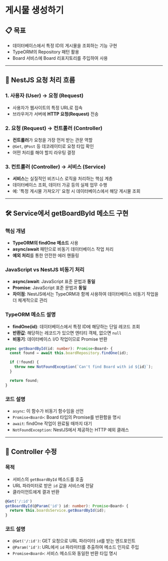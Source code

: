 # 게시물 생성하기

## 📋 목표

- 데이터베이스에서 특정 ID의 게시물을 조회하는 기능 구현
- TypeORM의 Repository 패턴 활용
- Board 서비스에 Board 리포지토리를 주입하여 사용

---

## 🔄 NestJS 요청 처리 흐름

### 1. 사용자 (User) → 요청 (Request)

- 사용자가 웹사이트의 특정 URL로 접속
- 브라우저가 서버에 **HTTP 요청(Request)** 전송

### 2. 요청 (Request) → 컨트롤러 (Controller)

- **컨트롤러**가 요청을 가장 먼저 받는 관문 역할
- `@Get`, `@Post` 등 데코레이터로 요청 타입 확인
- 어떤 처리를 해야 할지 라우팅 결정

### 3. 컨트롤러 (Controller) → 서비스 (Service)

- **서비스**는 실질적인 비즈니스 로직을 처리하는 핵심 계층
- 데이터베이스 조회, 데이터 가공 등의 실제 업무 수행
- 예: '특정 게시물 가져오기' 요청 시 데이터베이스에서 해당 게시물 조회

---

## 🛠️ Service에서 getBoardById 메소드 구현

### 핵심 개념

- **TypeORM의 findOne 메소드** 사용
- **async/await** 패턴으로 비동기 데이터베이스 작업 처리
- **예외 처리**를 통한 안전한 에러 핸들링

### JavaScript vs NestJS 비동기 처리

- **async/await**: JavaScript 표준 문법과 **동일**
- **Promise**: JavaScript 표준 문법과 **동일**
- **차이점**: NestJS에서는 TypeORM과 함께 사용하여 데이터베이스 비동기 작업을 더 체계적으로 관리

### TypeORM 메소드 설명

- **findOne(id)**: 데이터베이스에서 특정 ID에 해당하는 단일 레코드 조회
- **반환값**: 해당하는 레코드가 있으면 엔티티 객체, 없으면 `null`
- **비동기**: 데이터베이스 I/O 작업이므로 Promise 반환

```ts
async getBoardById(id: number): Promise<Board> {
  const found = await this.boardRepository.findOne(id);

  if (!found) {
    throw new NotFoundException(`Can't find Board with id ${id}`);
  }

  return found;
}
```

### 코드 설명

- `async`: 이 함수가 비동기 함수임을 선언
- `Promise<Board>`: Board 타입의 Promise를 반환함을 명시
- `await`: findOne 작업이 완료될 때까지 대기
- `NotFoundException`: NestJS에서 제공하는 HTTP 예외 클래스

---

## 🎯 Controller 수정

### 목적

- 서비스의 `getBoardById` 메소드를 호출
- URL 파라미터로 받은 `id` 값을 서비스에 전달
- 클라이언트에게 결과 반환

```ts
@Get('/:id')
getBoardById(@Param('id') id: number): Promise<Board> {
  return this.boardsService.getBoardById(id);
}
```

### 코드 설명

- `@Get('/:id')`: GET 요청으로 URL 파라미터 `id`를 받는 엔드포인트
- `@Param('id')`: URL에서 `id` 파라미터를 추출하여 메소드 인자로 주입
- `Promise<Board>`: 서비스 메소드와 동일한 반환 타입 명시
